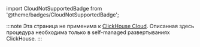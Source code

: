 
import CloudNotSupportedBadge from '@theme/badges/CloudNotSupportedBadge';

<CloudNotSupportedBadge/>

:::note
Эта страница не применима к [ClickHouse Cloud](https://clickhouse.com/cloud). Описанная здесь процедура необходима только в self-managed развертываниях ClickHouse.
:::
```
